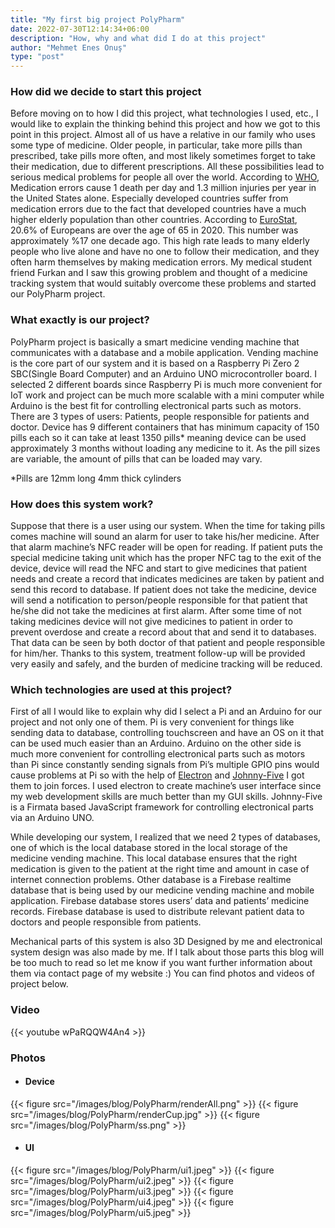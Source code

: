 ```yaml
---
title: "My first big project PolyPharm"
date: 2022-07-30T12:14:34+06:00
description: "How, why and what did I do at this project"
author: "Mehmet Enes Onuş"
type: "post"
---
```


### How did we decide to start this project

Before moving on to how I did this project, what technologies I used, etc., I would like to explain the thinking behind this project and how we got to this point in this project. Almost all of us have a relative in our family who uses some type of medicine. Older people, in particular, take more pills than prescribed, take pills more often, and most likely sometimes forget to take their medication, due to different prescriptions. All these possibilities lead to serious medical problems for people all over the world. According to [WHO](https://www.who.int/news/item/29-03-2017-who-launches-global-effort-to-halve-medication-related-errors-in-5-years), Medication errors cause 1 death per day and 1.3 million injuries per year in the United States alone. Especially developed countries suffer from medication errors due to the fact that developed countries have a much higher elderly population than other countries. According to [EuroStat](https://ec.europa.eu/eurostat/web/products-eurostat-news/-/ddn-20210316-1), 20.6% of Europeans are over the age of 65 in 2020. This number was approximately %17 one decade ago. This high rate leads to many elderly people who live alone and have no one to follow their medication, and they often harm themselves by making medication errors. My medical student friend Furkan and I saw this growing problem and thought of a medicine tracking system that would suitably overcome these problems and started our PolyPharm project.

### What exactly is our project?

PolyPharm project is basically a smart medicine vending machine that communicates with a database and a mobile application. Vending machine is the core part of our system and it is based on a Raspberry Pi Zero 2 SBC(Single Board Computer) and an Arduino UNO microcontroller board. I selected 2 different boards since Raspberry Pi is much more convenient for IoT work and project can be much more scalable with a mini computer while Arduino is the best fit for controlling electronical parts such as motors. There are 3 types of users: Patients, people responsible for patients and doctor. Device has 9 different containers that has minimum capacity of 150 pills each so it can take at least 1350 pills* meaning device can be used approximately 3 months without loading any medicine to it. As the pill sizes are variable, the amount of pills that can be loaded may vary.

*Pills are 12mm long 4mm thick cylinders

### How does this system work?

Suppose that there is a user using our system. When the time for taking pills comes machine will sound an alarm for user to take his/her medicine. After that alarm machine’s NFC reader will be open for reading. If patient puts the special medicine taking unit which has the proper NFC tag to the exit of the device, device will read the NFC and start to give medicines that patient needs and create a record that indicates medicines are taken by patient and send this record to database. If patient does not take the medicine, device will send a notification to person/people responsible for that patient that he/she did not take the medicines at first alarm. After some time of not taking medicines device will not give medicines to patient in order to prevent overdose and create a record about that and send it to databases. That data can be seen by both doctor of that patient and people responsible for him/her. Thanks to this system, treatment follow-up will be provided very easily and safely, and the burden of medicine tracking will be reduced.

### Which technologies are used at this project?

First of all I would like to explain why did I select a Pi and an Arduino for our project and not only one of them. Pi is very convenient for things like sending data to database, controlling touchscreen and have an OS on it that can be used much easier than an Arduino. Arduino on the other side is much more convenient for controlling electronical parts such as motors than Pi since constantly sending signals from Pi’s multiple GPIO pins would cause problems at Pi so with the help of [Electron](https://www.electronjs.org/) and [Johnny-Five](http://johnny-five.io/,) I got them to join forces. I used electron to create machine’s user interface since my web development skills are much better than my GUI skills. Johnny-Five is a Firmata based JavaScript framework for controlling electronical parts via an Arduino UNO.

While developing our system, I realized that we need 2 types of databases, one of which is the local database stored in the local storage of the medicine vending machine. This local database ensures that the right medication is given to the patient at the right time and amount in case of internet connection problems. Other database is a Firebase realtime database that is being used by our medicine vending machine and mobile application. Firebase database stores users’ data and patients’ medicine records. Firebase database is used to distribute relevant patient data to doctors and people responsible from patients. 

Mechanical parts of this system is also 3D Designed by me and electronical system design was also made by me. If I talk about those parts this blog will be too much to read so let me know if you want further information about them via contact page of my website :) You can find photos and videos of project below.


### Video

{{< youtube wPaRQQW4An4 >}}

### Photos

- #### Device
{{< figure src="/images/blog/PolyPharm/renderAll.png" >}}
{{< figure src="/images/blog/PolyPharm/renderCup.jpg" >}}
{{< figure src="/images/blog/PolyPharm/ss.png" >}}

- #### UI
{{< figure src="/images/blog/PolyPharm/ui1.jpeg" >}}
{{< figure src="/images/blog/PolyPharm/ui2.jpeg" >}}
{{< figure src="/images/blog/PolyPharm/ui3.jpeg" >}}
{{< figure src="/images/blog/PolyPharm/ui4.jpeg" >}}
{{< figure src="/images/blog/PolyPharm/ui5.jpeg" >}}















